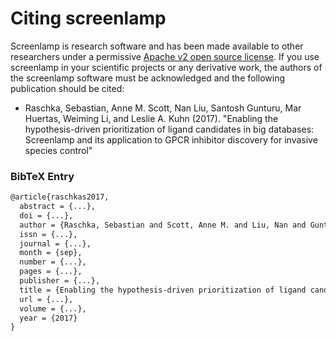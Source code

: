 # Citing screenlamp

Screenlamp is research software and has been made available to other researchers under a permissive [Apache v2 open source license](license). If you use screenlamp in your scientific projects or any derivative work, the authors of the screenlamp software must be acknowledged and the following publication should be cited:

- Raschka, Sebastian, Anne M. Scott, Nan Liu, Santosh Gunturu, Mar Huertas, Weiming Li, and Leslie A. Kuhn (2017). "Enabling the hypothesis-driven prioritization of ligand candidates in big databases: 
Screenlamp and its application to GPCR inhibitor discovery for invasive species control"


### BibTeX Entry

```tex
@article{raschkas2017,
  abstract = {...},
  doi = {...},
  author = {Raschka, Sebastian and Scott, Anne M. and Liu, Nan and Gunturu, Santosh and Huertas, Mar and Li, Weiming andKuhn, Leslie A.},
  issn = {...},
  journal = {...},
  month = {sep},
  number = {...},
  pages = {...},
  publisher = {...},
  title = {Enabling the hypothesis-driven prioritization of ligand candidates in big databases: Screenlamp and its application to GPCR inhibitor discovery for invasive species control},
  url = {...},
  volume = {...},
  year = {2017}
}
```

